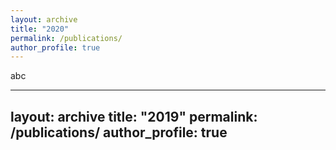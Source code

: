 ```yaml
---
layout: archive
title: "2020"
permalink: /publications/
author_profile: true
---
```


abc

---
layout: archive
title: "2019"
permalink: /publications/
author_profile: true
---
